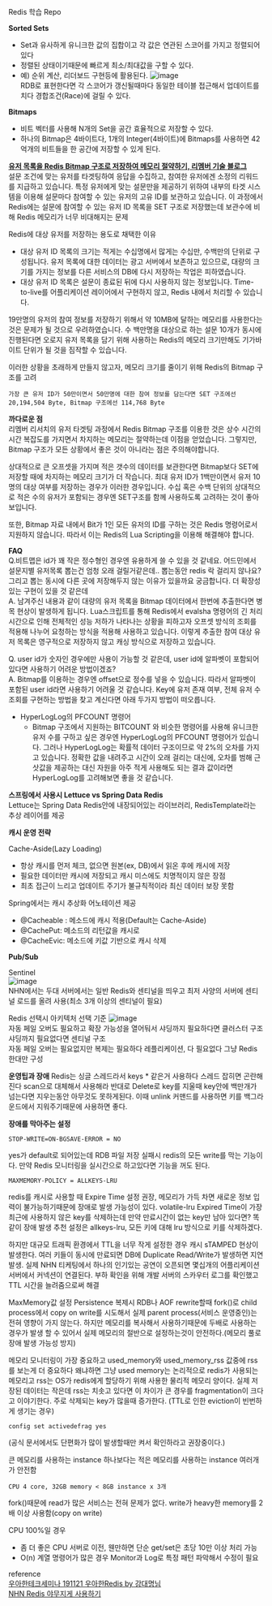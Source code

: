 Redis 학습 Repo

**Sorted Sets**
- Set과 유사하게 유니크한 값의 집합이고 각 값은 연관된 스코어를 가지고 정렬되어있다
- 정렬된 상태이기때문에 빠르게 최소/최대값을 구할 수 있다.
- 예) 순위 계산, 리더보드 구현등에 활용된다.
![image](https://github.com/JayFreemandev/Happy-Devops-Journey/assets/72185011/e674cfec-abc6-4a0b-b37e-1c2a0c274c8f)  
RDB로 표현한다면 각 스코어가 갱신될때마다 동일한 테이블 접근해서 업데이트를 치다 경합조건(Race)에 걸릴 수 있다.

**Bitmaps**
- 비트 벡터를 사용해 N개의 Set을 공간 효율적으로 저장할 수 있다.
- 하나의 Bitmap은 4바이트다, 1개의 Integer(4바이트)에 Bitmaps를 사용하면 42억개의 비트들을 한 공간에 저장할 수 있게 된다.

**[유저 목록을 Redis Bitmap 구조로 저장하여 메모리 절약하기, 리멤버 기술 블로그](https://blog.dramancompany.com/2022/10/%EC%9C%A0%EC%A0%80-%EB%AA%A9%EB%A1%9D%EC%9D%84-redis-bitmap-%EA%B5%AC%EC%A1%B0%EB%A1%9C-%EC%A0%80%EC%9E%A5%ED%95%98%EC%97%AC-%EB%A9%94%EB%AA%A8%EB%A6%AC-%EC%A0%88%EC%95%BD%ED%95%98%EA%B8%B0/)**  
설문 조건에 맞는 유저를 타겟팅하여 응답을 수집하고, 참여한 유저에겐 소정의 리워드를 지급하고 있습니다.
특정 유저에게 맞는 설문만을 제공하기 위하여 내부의 타겟 시스템을 이용해 설문마다 참여할 수 있는 유저의 고유 ID를 보관하고 있습니다.
이 과정에서 Redis에는 설문에 참여할 수 있는 유저 ID 목록을 SET 구조로 저장했는데 보관수에 비해 Redis 메모리가 너무 비대해지는 문제

Redis에 대상 유저를 저장하는 용도로 채택한 이유
- 대상 유저 ID 목록의 크기는 적게는 수십명에서 많게는 수십만, 수백만의 단위로 구성됩니다.
유저 목록에 대한 데이터는 광고 서버에서 보존하고 있으므로, 대량의 크기를 가지는 정보를 다른 서비스의 DB에 다시 저장하는 작업은 피하였습니다.
- 대상 유저 ID 목록은 설문이 종료된 뒤에 다시 사용하지 않는 정보입니다. Time-to-live를 어플리케이션 레이어에서 구현하지 않고, Redis 내에서 처리할 수 있습니다.

19만명의 유저의 참여 정보를 저장하기 위해서 약 10MB에 달하는 메모리를 사용한다는 것은 문제가 될 것으로 우려하였습니다.
수 백만명을 대상으로 하는 설문 10개가 동시에 진행된다면 오로지 유저 목록을 담기 위해 사용하는 Redis의 메모리 크기만해도 기가바이트 단위가 될 것을 짐작할 수 있습니다.

이러한 상황을 초래하게 만들지 않고자, 메모리 크기를 줄이기 위해 Redis의 Bitmap 구조를 고려

```
가장 큰 유저 ID가 50만이면서 50만명에 대한 참여 정보를 담는다면 SET 구조에선 20,194,504 Byte, Bitmap 구조에선 114,768 Byte
```

**까다로운 점**  
리멤버 리서치의 유저 타겟팅 과정에서 Redis Bitmap 구조를 이용한 것은 상수 시간의 시간 복잡도를 가지면서 차지하는 메모리는 절약하는데 이점을 얻었습니다.
그렇지만, Bitmap 구조가 모든 상황에서 좋은 것이 아니라는 점은 주의해야합니다.

상대적으로 큰 오프셋을 가지며 적은 갯수의 데이터를 보관한다면 Bitmap보다 SET에 저장할 때에 차지하는 메모리 크기가 더 작습니다.
최대 유저 ID가 1백만이면서 유저 10명의 대상 여부를 저장하는 경우가 이러한 경우입니다.
수십 혹은 수백 단위의 상대적으로 적은 수의 유저가 포함되는 경우엔 SET구조를 함께 사용하도록 고려하는 것이 좋아보입니다.

또한, Bitmap 자료 내에서 Bit가 1인 모든 유저의 ID를 구하는 것은 Redis 명령어로서 지원하지 않습니다. 따라서 이는 Redis의 Lua Scripting을 이용해 해결해야 합니다.

**FAQ**  
Q.비트맵은 id가 꽤 작은 정수형인 경우엔 유용하게 쓸 수 있을 것 같네요. 어드민에서 설문지별 유저목록 뽑는건 엄청 오래 걸릴거같은데.. 뽑는동안 redis 락 걸리지 않나요? 그리고 뽑는 동시에 다른 곳에 저장해두지 않는 이유가 있을까요 궁금합니다. 더 확장성 있는 구현이 있을 것 같은데  
A. 남겨주신 내용과 같이 대량의 유저 목록을 Bitmap 데이터에서 한번에 추출한다면 병목 현상이 발생하게 됩니다.
Lua스크립트를 통해 Redis에서 evalsha 명령어의 긴 처리 시간으로 인해 전체적인 성능 저하가 나타나는 상황을 피하고자 오프셋 방식의 조회를 적용해 나누어 요청하는 방식을 적용해 사용하고 있습니다.
이렇게 추출한 참여 대상 유저 목록은 영구적으로 저장하지 않고 캐싱 방식으로 저장하고 있습니다.

Q. user id가 숫자인 경우에만 사용이 가능할 것 같은데, user id에 알파벳이 포함되어 있다면 사용하기 어려운 방법이겠죠?  
A. Bitmap를 이용하는 경우엔 offset으로 정수를 넣을 수 있습니다. 따라서 알파벳이 포함된 user id라면 사용하기 어려울 것 같습니다.
Key에 유저 존재 여부, 전체 유저 수 조회를 구현하는 방법을 찾고 계신다면 아래 두가지 방법이 떠오릅니다.

- HyperLogLog의 PFCOUNT 명령어
  - Bitmap 구조에서 지원하는 BITCOUNT 와 비슷한 명령어를 사용해 유니크한 유저 수를 구하고 싶은 경우엔 HyperLogLog의 PFCOUNT 명령어가 있습니다.
  그러나 HyperLogLog는 확률적 데이터 구조이므로 약 2%의 오차를 가지고 있습니다.
  정확한 값을 내려주고 시간이 오래 걸리는 대신에, 오차를 범해 근삿값을 제공하는 대신 자원을 아주 적게 사용해도 되는 결과 값이라면 HyperLogLog를 고려해보면 좋을 것 같습니다.


**스프링에서 사용시 Lettuce vs Spring Data Redis**  
Lettuce는 Spring Data Redis안에 내장되어있는 라이브러리, RedisTemplate라는 추상 레이어를 제공

**캐시 운영 전략**

Cache-Aside(Lazy Loading)

- 항상 캐시를 먼저 체크, 없으면 원본(ex, DB)에서 읽온 후에 캐시에 저장
- 필요한 데이터만 캐시에 저장되고 캐시 미스에도 치명적이지 않은 장점
- 최초 접근이 느리고 업데이트 주기가 불규칙적이라 최신 데이터 보장 못함

Spring에서는 캐시 추상화 어노테이션 제공

- @Cacheable : 메소드에 캐시 적용(Default는 Cache-Aside)
- @CachePut: 메소드의 리턴값을 캐시로
- @CacheEvic: 메소드에 키값 기반으로 캐시 삭제

**Pub/Sub**

Sentinel  
![image](https://github.com/JayFreemandev/Happy-Devops-Journey/assets/72185011/040e9b5a-6acd-408c-a068-a9ac7a0c2da1)   
NHN에서는 두대 서버에서는 일반 Redis와 센티널을 띄우고 최저 사양의 서버에 센티널 로드를 올려 사용(최소 3개 이상의 센티널이 필요)

Redis 선택시 아키텍처 선택 기준
![image](https://github.com/JayFreemandev/Happy-Devops-Journey/assets/72185011/bf2d576e-0034-4f22-89c3-53605386d2b3)    
자동 페일 오버도 필요하고 확장 가능성을 열어둬서 샤딩까지 필요하다면 클러스터 구조 샤딩까지 필요없다면 센티널 구조  
자동 페일 오버는 필요없지만 복제는 필요하다 레플리케이션, 다 필요없다 그냥 Redis 한대만 구성

**운영팁과 장애**
Redis는 싱글 스레드라서 keys * 같은거 사용하다 스레드 잡히면 곤란해진다 scan으로 대체해서 사용해라 반대로 Delete로 key를 지울때 key안에 백만개가 넘는다면 지우는동안 아무것도 못하게된다.
이때 unlink 커맨드를 사용하면 키를 백그라운드에서 지워주기때문에 사용하면 좋다.

**장애를 막아주는 설정**  
```
STOP-WRITE=ON-BGSAVE-ERROR = NO
```
yes가 default로 되어있는데 RDB 파일 저장 실패시 redis의 모든 write를 막는 기능이다. 만약 Redis 모니터링을 실시간으로 하고있다면 기능을 꺼도 된다.

```
MAXMEMORY-POLICY = ALLKEYS-LRU
```
redis를 캐시로 사용할 때 Expire Time 설정 권장, 메모리가 가득 차면 새로운 정보 입력이 불가능하기때문에 장애로 발생 가능성이 있다.
volatile-lru Expired Time이 가장 최근에 사용하지 않은 key를 삭제하는데 만약 만료시간이 없는 key만 남아 있다면? 똑같이 장애 발생
추천 설정은 allkeys-lru, 모든 키에 대해 lru 방식으로 키를 삭제하겠다.

하지만 대규모 트래픽 환경에서 TTL을 너무 작게 설정한 경우 캐시 sTAMPED 현상이 발생한다. 여러 키들이 동시에 만료되면 DB에 Duplicate Read/Write가 발생하면 지연 발생.
실제 NHN 티케팅에서 하나의 인기있는 공연이 오픈되면 몇십개의 어플리케이션 서버에서 커넥션이 연결된다. 부하 확인을 위해 개발 서버의 스카우터 로그를 확인했고 TTL 시간을 늘려줌으로써 해결

MaxMemory값 설정
Persistence 복제시 RDB나 AOF rewrite할때 fork()로 child process에서 copy on write를 시도해서 실제 parent process(서비스 운영중인)는 전혀 영향이 가지 않는다.
하지만 메모리를 복사해서 사용하기때문에 두배로 사용하는 경우가 발생 할 수 있어서 실제 메모리의 절반으로 설정하는것이 안전하다.(메모리 풀로 장애 발생 가능성 방지)

메모리 모니터링이 가장 중요하고 used_memory와 used_memory_rss 값중에 rss를 보는게 더 중요하다 왜냐하면 그냥 used memory는 논리적으로 redis가 사용되는 메모리고
rss는 OS가 redis에게 할당하기 위해 사용한 물리적 메모리 양이다. 실제 저장된 데이터는 작은데 rss는 치솟고 있다면 이 차이가 큰 경우를 fragmentation이 크다고 이야기한다.
주로 삭제되는 key가 많을때 증가한다. (TTL로 인한 eviction이 빈번하게 생기는 경우)

```
config set activedefrag yes
```
(공식 문서에서도 단편화가 많이 발생할때만 켜서 확인하라고 권장중이다.)

큰 메모리를 사용하는 instance 하나보다는 적은 메모리를 사용하는 instance 여러개가 안전함
```
CPU 4 core, 32GB memory < 8GB instance x 3개
```
fork()때문에 read가 많은 서비스는 전혀 문제가 없다. write가 heavy한 memory를 2배 이상 사용함(copy on write)

CPU 100%일 경우
- 좀 더 좋은 CPU 서버로 이전, 웬만하면 단순 get/set은 초당 10만 이상 처리 가능
- O(n) 계열 명령어가 많은 경우 Monitor과 Log로 특정 패턴 파악해서 수정이 필요


reference  
[우아한테크세미나 191121 우아한Redis by 강대명님](https://www.youtube.com/watch?v=mPB2CZiAkKM&t=6s)  
[NHN Redis 야무지게 사용하기](https://www.youtube.com/watch?v=92NizoBL4uA&pp=ygUJ66CI65SU7Iqk)
